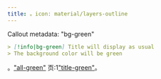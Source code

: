 ```yaml
---
title: 。icon: material/layers-outline
---
```


Callout metadata: "bg-green"

```md
> [!info|bg-green] Title will display as usual
> The background color will be green
```

。["all-green"](../combined-styling/page-7.md)
页:1["title-green"](../title-styling/page-7.md)。

